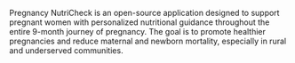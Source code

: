 Pregnancy NutriCheck is an open-source application designed to support pregnant women with personalized nutritional guidance throughout the entire 9-month journey of pregnancy. The goal is to promote healthier pregnancies and reduce maternal and newborn mortality, especially in rural and underserved communities.
